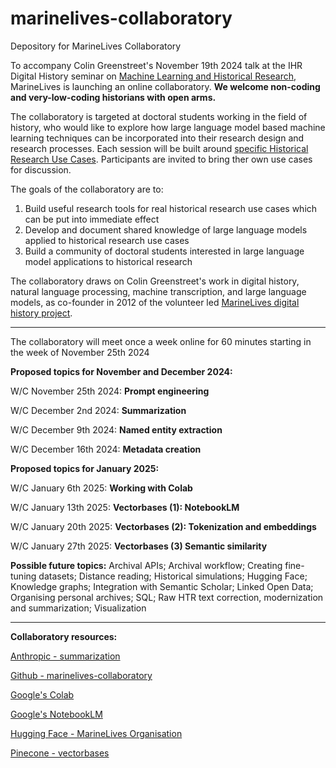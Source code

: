 # marinelives-collaboratory
Depository for MarineLives Collaboratory

To accompany Colin Greenstreet's November 19th 2024 talk at the IHR Digital History seminar on [Machine Learning and Historical Research](https://www.history.ac.uk/events/ai-agents-historical-research-a-new-skill-set-historians), MarineLives is launching an online collaboratory.
**We welcome non-coding and very-low-coding historians with open arms.** 

The collaboratory is targeted at doctoral students working in the field of history, who would like to explore how large language model based machine learning techniques can be incorporated into their research design and research processes. Each session will be built around [specific Historical Research Use Cases](https://github.com/Addaci/marinelives-collaboratory/wiki/Historical-Research-Use-Cases). Participants are invited to bring ther own use cases for discussion. 

The goals of the collaboratory are to:
1. Build useful research tools for real historical research use cases which can be put into immediate effect
2. Develop and document shared knowledge of large language models applied to historical research use cases
3. Build a community of doctoral students interested in large language model applications to historical research

The collaboratory draws on Colin Greenstreet's work in digital history, natural language processing, machine transcription, and large language models, as co-founder in 2012 of the volunteer led [MarineLives digital history project](https://app.transkribus.org/sites/marinelivesorg/about).

----------------------------------------------------------------------------------------------------------------------------------------------------------

The collaboratory will meet once a week online for 60 minutes starting in the week of November 25th 2024

**Proposed topics for November and December 2024:**

W/C November 25th 2024: **Prompt engineering**

W/C December 2nd 2024:  **Summarization**

W/C December 9th 2024: **Named entity extraction**

W/C December 16th 2024: **Metadata creation**

**Proposed topics for January 2025:**

W/C January 6th 2025: **Working with Colab**

W/C January 13th 2025: **Vectorbases (1): NotebookLM**

W/C January 20th 2025: **Vectorbases (2): Tokenization and embeddings**

W/C January 27th 2025: **Vectorbases (3) Semantic similarity**

**Possible future topics:** Archival APIs; Archival workflow; Creating fine-tuning datasets; Distance reading; Historical simulations; Hugging Face; Knowledge graphs; Integration with Semantic Scholar; Linked Open Data; Organising personal archives; SQL; Raw HTR text correction, modernization and summarization; Visualization

----------------------------------------------------------------------------------------------------------------------------------------------------------
**Collaboratory resources:**

[Anthropic - summarization](https://github.com/anthropics/anthropic-cookbook/blob/main/skills/summarization/guide.ipynb/)

[Github - marinelives-collaboratory](https://github.com/Addaci/marinelives-collaboratory/blob/main/README.md)

[Google's Colab](https://colab.research.google.com/)

[Google's NotebookLM](https://notebooklm.google/)

[Hugging Face - MarineLives Organisation](https://huggingface.co/MarineLives)

[Pinecone - vectorbases](https://www.pinecone.io/)




